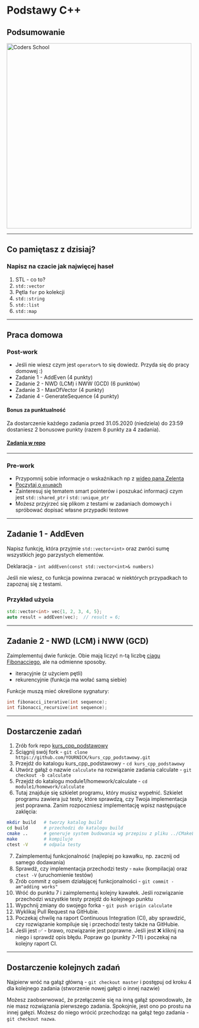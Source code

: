 <!-- .slide: data-background="#111111" -->

# Podstawy C++

## Podsumowanie

<a href="https://coders.school">
    <img width="500px" data-src="../img/coders_school_logo.png" alt="Coders School" class="plain">
</a>

___

## Co pamiętasz z dzisiaj?

### Napisz na czacie jak najwięcej haseł
<!-- .element: class="fragment fade-in" -->

1. <!-- .element: class="fragment fade-in" --> STL - co to?
2. <!-- .element: class="fragment fade-in" --> <code>std::vector</code>
3. <!-- .element: class="fragment fade-in" --> Pętla <code>for</code> po kolekcji
4. <!-- .element: class="fragment fade-in" --> <code>std::string</code>
5. <!-- .element: class="fragment fade-in" --> <code>std::list</code>
6. <!-- .element: class="fragment fade-in" --> <code>std::map</code>

___
<!-- .slide: style="font-size: 0.8em" -->

## Praca domowa

### Post-work

* Jeśli nie wiesz czym jest `operator%` to się dowiedz. Przyda się do pracy domowej :)
* Zadanie 1 - AddEven (4 punkty)
* Zadanie 2 - NWD (LCM) i NWW (GCD) (6 punktów)
* Zadanie 3 - MaxOfVector (4 punkty)
* Zadanie 4 - GenerateSequence (4 punkty)

#### Bonus za punktualność

Za dostarczenie każdego zadania przed 31.05.2020 (niedziela) do 23:59 dostaniesz 2 bonusowe punkty (razem 8 punkty za 4 zadania).

#### [Zadania w repo](https://github.com/coders-school/kurs_cpp_podstawowy/tree/master/module2/homework)

___

### Pre-work

* Przypomnij sobie informacje o wskaźnikach np z [wideo pana Zelenta](https://www.youtube.com/watch?v=0DQl74alJzw)
* [Poczytaj o `enum`ach](http://cpp0x.pl/kursy/Kurs-C++/Typ-wyliczeniowy-enum/318)
* Zainteresuj się tematem smart pointerów i poszukać informacji czym jest `std::shared_ptr` i `std::unique_ptr`
* Możesz przyjrzeć się plikom z testami w zadaniach domowych i spróbować dopisać własne przypadki testowe

___

## Zadanie 1 - AddEven

Napisz funkcję, która przyjmie `std::vector<int>` oraz zwróci sumę wszystkich jego parzystych elementów.

Deklaracja - `int addEven(const std::vector<int>& numbers)`

Jeśli nie wiesz, co funkcja powinna zwracać w niektórych przypadkach to zapoznaj się z testami.

### Przykład użycia

```cpp
std::vector<int> vec{1, 2, 3, 4, 5};
auto result = addEven(vec);  // result = 6;
```

___

## Zadanie 2 - NWD (LCM) i NWW (GCD)

Zaimplementuj dwie funkcje. Obie mają liczyć n-tą liczbę [ciągu Fibonacciego](https://pl.wikipedia.org/wiki/Ciąg_Fibonacciego), ale na odmienne sposoby.

* iteracyjnie (z użyciem pętli)
* rekurencyjnie (funkcja ma wołać samą siebie)

Funkcje muszą mieć określone sygnatury:

```cpp
int fibonacci_iterative(int sequence);
int fibonacci_recursive(int sequence);
```

___
<!-- .slide: style="font-size: 0.55em" -->

## Dostarczenie zadań

1. Zrób fork repo [kurs_cpp_podstawowy](https://github.com/coders-school/kurs_cpp_podstawowy)
2. Ściągnij swój fork - `git clone https://github.com/YOURNICK/kurs_cpp_podstawowy.git`
3. Przejdź do katalogu kurs_cpp_podstawowy - `cd kurs_cpp_podstawowy`
4. Utwórz gałąź o nazwie `calculate` na rozwiązanie zadania calculate - `git checkout -b calculate`
5. Przejdź do katalogu module1/homework/calculate - `cd module1/homework/calculate`
6. Tutaj znajduje się szkielet programu, który musisz wypełnić. Szkielet programu zawiera już testy, które sprawdzą, czy Twoja implementacja jest poprawna. Zanim rozpoczniesz implementację wpisz następujące zaklęcia:

```bash
mkdir build   # tworzy katalog build
cd build      # przechodzi do katalogu build
cmake ..      # generuje system budowania wg przepisu z pliku ../CMakeLists.txt
make          # kompiluje
ctest -V      # odpala testy
```

7. Zaimplementuj funkcjonalność (najlepiej po kawałku, np. zacznij od samego dodawania)
8. Sprawdź, czy implementacja przechodzi testy - `make` (kompilacja) oraz `ctest -V` (uruchomienie testów)
9. Zrób commit z opisem działającej funkcjonalności - `git commit -am"adding works"`
10. Wróć do punktu 7 i zaimplementuj kolejny kawałek. Jeśli rozwiązanie przechodzi wszystkie testy przejdź do kolejnego punktu
11. Wypchnij zmiany do swojego forka - `git push origin calculate`
12. Wyklikaj Pull Request na GitHubie.
13. Poczekaj chwilę na raport Continuous Integration (CI), aby sprawdzić, czy rozwiązanie kompiluje się i przechodzi testy także na GitHubie.
14. Jeśli jest ✅ - brawo, rozwiązanie jest poprawne. Jeśli jest ❌ kliknij na niego i sprawdź opis błędu. Popraw go (punkty 7-11) i poczekaj na kolejny raport CI.

___

## Dostarczenie kolejnych zadań

Najpierw wróć na gałąź główną - `git checkout master` i postępuj od kroku 4 dla kolejnego zadania (stworzenie nowej gałęzi o innej nazwie)

Możesz zaobserwować, że przełączenie się na inną gałąź spowodowało, że nie masz rozwiązania pierwszego zadania. Spokojnie, jest ono po prostu na innej gałęzi. Możesz do niego wrócić przechodząc na gałąź tego zadania - `git checkout nazwa`.
